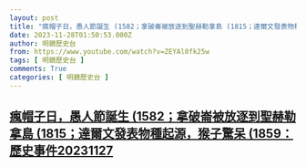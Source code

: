 ```yaml
---
layout: post
title: "瘋帽子日，愚人節誕生 (1582；拿破崙被放逐到聖赫勒拿島 (1815；達爾文發表物種起源，猴子驚呆 (1859：歷史事件20231127"
date: 2023-11-28T01:50:53.000Z
author: 明鏡歷史台
from: https://www.youtube.com/watch?v=ZEYAl0fk25w
tags: [ 明鏡歷史台 ]
comments: True
categories: [ 明鏡歷史台 ]
---
```

<!--1701136253000-->
[瘋帽子日，愚人節誕生 (1582；拿破崙被放逐到聖赫勒拿島 (1815；達爾文發表物種起源，猴子驚呆 (1859：歷史事件20231127](https://www.youtube.com/watch?v=ZEYAl0fk25w)
------

<div>

</div>
